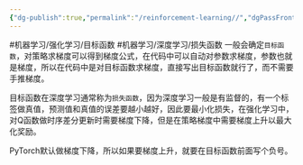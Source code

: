 ```yaml
---
{"dg-publish":true,"permalink":"/reinforcement-learning//","dgPassFrontmatter":true}
---
```



#机器学习/强化学习/目标函数  #机器学习/深度学习/损失函数
一般会确定`目标函数`，对策略求梯度可以得到梯度公式，在代码中可以自动对参数求梯度，参数也就是梯度，所以在代码中是对目标函数求梯度，直接写出目标函数就行了，而不需要手推梯度。

目标函数在深度学习通常称为`损失函数`，因为深度学习一般是有监督的，有一个标签做真值，预测值和真值的误差要越小越好，因此要最小化损失，在强化学习中，对Q函数做时序差分更新时需要梯度下降，但是在策略梯度中需要梯度上升以最大化奖励。

PyTorch默认做梯度下降，所以如果要梯度上升，就要在目标函数前面写个负号。

